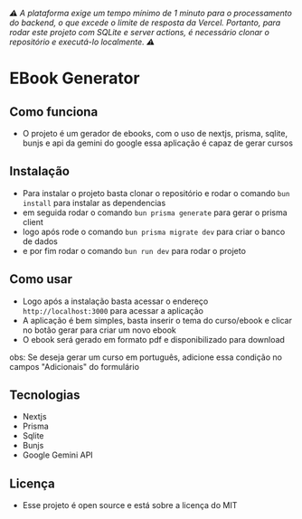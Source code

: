 *⚠️ A plataforma exige um tempo mínimo de 1 minuto para o processamento do backend, o que excede o limite de resposta da Vercel. Portanto, para rodar este projeto com SQLite e server actions, é necessário clonar o repositório e executá-lo localmente. ⚠️*
# EBook Generator

## Como funciona
- O projeto é um gerador de ebooks, com o uso de nextjs, prisma, sqlite, bunjs e api da gemini do google essa aplicação é capaz de gerar cursos

## Instalação
- Para instalar o projeto basta clonar o repositório e rodar o comando `bun install` para instalar as dependencias
- em seguida rodar o comando `bun prisma generate` para gerar o prisma client
- logo após rode o comando `bun prisma migrate dev` para criar o banco de dados
- e por fim rodar o comando `bun run dev` para rodar o projeto 

## Como usar
- Logo após a instalação basta acessar o endereço `http://localhost:3000` para acessar a aplicação
- A aplicação é bem simples, basta inserir o tema do curso/ebook e clicar no botão gerar para criar um novo ebook
- O ebook será gerado em formato pdf e disponibilizado para download

obs: Se deseja gerar um curso em português, adicione essa condição no campos "Adicionais" do formulário

## Tecnologias
- Nextjs
- Prisma
- Sqlite
- Bunjs
- Google Gemini API


## Licença
- Esse projeto é open source e está sobre a licença do MIT
